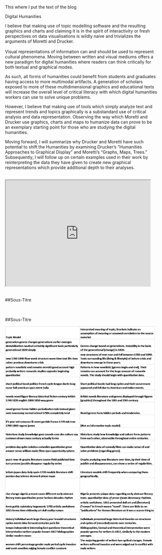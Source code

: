 This where I put the text of the blog

Digital Humanities

I believe that making use of topic modelling software and the resulting graphics and charts and claiming it is in the spirit of interactivity or fresh perspectives on data visualisations is wildly naive and trivializes the arguments of Moretti and Drucker.
<br/>
<br>
Visual representations of information can and should be used to represent cultural phenomena. Moving between written and visual mediums offers a new paradigm for digital humanities where readers can think critically for both textual and graphical modes. 

As such, all forms of humanities could benefit from students and graduates having access to more multimodal artifacts. A generation of scholars exposed to more of these multidimensional graphics and educational texts will increase the overall level of critical literacy with which digital humanities workers can use to solve unique problems. 

However, I believe that making use of tools which simply analyze text and represent trends and topics graphically is a substandard use of critical analysis and data representation. Observing the way which Moretti and Drucker use graphics, charts and maps to humanize data can prove to be an exemplary starting point for those who are studying the digital humanities. 

Moving forward, I will summarize why Drucker and Moretti have such potential to shift the Humanities by examining Drucker’s “Humanities Approaches to Graphical Display” and Moretti’s “Graphs, Maps, Trees.” Subsequently, I will follow up on certain examples used in their work by reinterpreting the data they have given to create new graphical representations which provide additional depth to their analyses. 

<br/>

<!--	Exported from Voyant Tools (voyant-tools.org).
The iframe src attribute below uses a relative protocol to better function with both
http and https sites, but if you're embedding this into a local web page (file protocol)
you should add an explicit protocol (https if you're using voyant-tools.org, otherwise
it depends on this server.
Feel free to change the height and width values or other styling below: -->
 <iframe style='width: 477px; height: 350px;' src='https://voyant-tools.org/tool/Trends/?query=humanities&query=novel&query=digital&query=time&query=novels&corpus=fab9e933b97d55c927b3219c4f3f4fc2'></iframe> 
 
 <br/>
 <br/>
 
 ##Sous-Titre
 <br/>

<!-- <iframe style="width: 100%; height: 1000px;" src="processing/index.html"></iframe> -->

<br/>
<br/>
##Sous-Titre
<br/>

![](imagez/TopicModellingTable.png)
